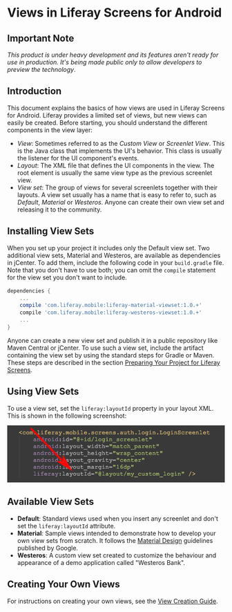 # Views in Liferay Screens for Android

## Important Note

*This product is under heavy development and its features aren't ready for use in production. It's being made public only to allow developers to preview the technology*.

## Introduction

This document explains the basics of how views are used in Liferay Screens for Android. Liferay provides a limited set of views, but new views can easily be created. Before starting, you should understand the different components in the view layer:

- *View*: Sometimes referred to as the *Custom View* or *Screenlet View*. This is the Java class that implements the UI's behavior. This class is usually the listener for the UI component's events.
- *Layout*: The XML file that defines the UI components in the view. The root element is usually the same view type as the previous screenlet view.
- *View set*: The group of views for several screenlets together with their layouts. A view set usually has a name that is easy to refer to, such as *Default*, *Material* or *Westeros*. Anyone can create their own view set and releasing it to the community.

## Installing View Sets

When you set up your project it includes only the Default view set. Two additional view sets, Material and Westeros, are available as dependencies in jCenter. To add them, include the following code in your `build.gradle` file. Note that you don't have to use both; you can omit the `compile` statement for the view set you don't want to include. 

```groovy
dependencies {
    ...
    compile 'com.liferay.mobile:liferay-material-viewset:1.0.+'
    compile 'com.liferay.mobile:liferay-westeros-viewset:1.0.+'	
    ...
}
```

Anyone can create a new view set and publish it in a public repository like Maven Central or jCenter. To use such a view set, include the artifact containing the view set by using the standard steps for Gradle or Maven. These steps are described in the section [Preparing Your Project for Liferay  Screens](https://github.com/liferay/liferay-screens/tree/master/android/README.md#preparing-your-project-for-liferay-screens).

## Using View Sets

To use a view set, set the `liferay:layoutId` property in your layout XML. This is shown in the following screenshot:

![The `liferay:layoutId` attribute is used to change the layout.](images/layoutid_xml.png)

## Available View Sets

- **Default**: Standard views used when you insert any screenlet and don't set the `liferay:layoutId` attribute.
- **Material**: Sample views intended to demonstrate how to develop your own view sets from scratch. It follows the [Material Design](https://developer.android.com/design/material/index.html) guidelines published by Google.
- **Westeros**: A custom view set created to customize the behaviour and appearance of a demo application called "Westeros Bank".

## Creating Your Own Views

For instructions on creating your own views, see the [View Creation Guide](view_creation.md).